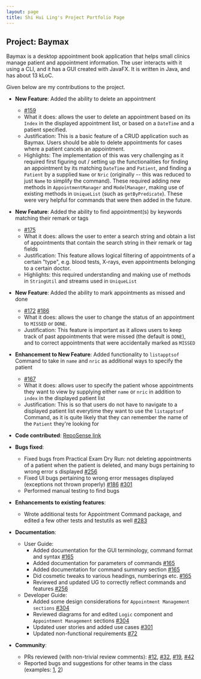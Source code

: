 ```yaml
---
layout: page
title: Shi Hui Ling's Project Portfolio Page
---
```


## Project: Baymax

Baymax is a desktop appointment book application that helps small clinics manage patient and appointment information. The user interacts with it using a CLI, and it has a GUI created with JavaFX. It is written in Java, and has about 13 kLoC.

Given below are my contributions to the project.

* **New Feature**: Added the ability to delete an appointment
  * [\#159](https://github.com/AY2021S1-CS2103T-W12-3/tp/pull/159)
  * What it does: allows the user to delete an appointment based on its `Index` in the displayed appointment list, or 
  based on a `DateTime` and a patient specified. 
  * Justification: This is a basic feature of a CRUD application such as Baymax. Users should be able to delete appointments
  for cases where a patient cancels an appointment.
  * Highlights: The implementation of this was very challenging as it required first figuring out / setting up the functionalities for finding an appointment by its matching `DateTime` and `Patient`,
  and finding a `Patient` by a supplied `Name` or `Nric` (originally -- this was reduced to just `Name` to simplify the command). 
  These required adding new methods in `AppointmentManager` and `ModelManager`, making use of existing methods in `UniqueList` (such as `getByPredicate`). These were very helpful for commands that were then added in the future.

* **New Feature**: Added the ability to find appointment(s) by keywords matching their remark or tags
  * [\#175](https://github.com/AY2021S1-CS2103T-W12-3/tp/pull/175)
  * What it does: allows the user to enter a search string and obtain a list of appointments that contain the
  search string in their remark or tag fields
  * Justification: This feature allows logical filtering of appointments of a certain "type", e.g. blood tests, X-rays, 
  even appointments belonging to a certain doctor. 
  * Highlights: this required understanding and making use of methods in `StringUtil` and streams used in `UniqueList`

* **New Feature**: Added the ability to mark appointments as missed and done
  * [\#172](https://github.com/AY2021S1-CS2103T-W12-3/tp/pull/172) [\#186](https://github.com/AY2021S1-CS2103T-W12-3/tp/pull/186)
  * What it does: allows the user to change the status of an appointment to `MISSED` or `DONE`.
  * Justification: This feature is important as it allows users to keep track of past appointments that were missed (the default is `DONE`), and to
  correct appointments that were accidentally marked as `MISSED`
  
* **Enhancement to New Feature**: Added functionality to `listapptsof` Command to take in `name` and `nric` as additional ways to specify the patient 
  * [\#167](https://github.com/AY2021S1-CS2103T-W12-3/tp/issues/167) 
  * What it does: allows user to specify the patient whose appointments they want to view by supplying either `name` or `nric` in addition to `index` in the displayed patient list
  * Justification: This is so that users do not have to navigate to a displayed patient list everytime they want to use the `listapptsof` Command, 
  as it is quite likely that they can remember the name of the `Patient` they're looking for

* **Code contributed**: [RepoSense link](https://nus-cs2103-ay2021s1.github.io/tp-dashboard/#breakdown=true&search=porkeypine&sort=groupTitle&sortWithin=title&since=2020-08-14&timeframe=commit&mergegroup=&groupSelect=groupByRepos&checkedFileTypes=docs~functional-code~test-code~other&until=2020-11-09)

* **Bugs fixed**:
  * Fixed bugs from Practical Exam Dry Run: not deleting appointments of a patient when the patient is deleted, 
  and many bugs pertaining to wrong error s displayed [\#256](https://github.com/AY2021S1-CS2103T-W12-3/tp/pull/256)
  * Fixed UI bugs pertaining to wrong error messages displayed (exceptions not thrown properly) [\#186](https://github.com/AY2021S1-CS2103T-W12-3/tp/pull/186) [\#301](https://github.com/AY2021S1-CS2103T-W12-3/tp/pull/301)
  * Performed manual testing to find bugs

* **Enhancements to existing features**:
  * Wrote additional tests for Appointment Command package, and edited a few other tests and testutils as well [\#283](https://github.com/AY2021S1-CS2103T-W12-3/tp/pull/283)
  
* **Documentation**:
  * User Guide:
    * Added documentation for the GUI terminology, command format and syntax [\#165](https://github.com/AY2021S1-CS2103T-W12-3/tp/pull/165)
    * Added documentation for parameters of commands [\#165](https://github.com/AY2021S1-CS2103T-W12-3/tp/pull/165)
    * Added documentation for command summary section [\#165](https://github.com/AY2021S1-CS2103T-W12-3/tp/pull/165)
    * Did cosmetic tweaks to various headings, numberings etc. [\#165](https://github.com/AY2021S1-CS2103T-W12-3/tp/pull/165)
    * Reviewed and updated UG to correctly reflect commands and features [\#256](https://github.com/AY2021S1-CS2103T-W12-3/tp/pull/256)
  * Developer Guide:
    * Added some design considerations for `Appointment Management sections` [\#304](https://github.com/AY2021S1-CS2103T-W12-3/tp/pull/304)
    * Reviewed diagrams for and edited `Logic` component and `Appointment Management` sections [\#304](https://github.com/AY2021S1-CS2103T-W12-3/tp/pull/304)
    * Updated user stories and added use cases [\#301](https://github.com/AY2021S1-CS2103T-W12-3/tp/pull/301)
    * Updated non-functional requirements [\#72](https://github.com/AY2021S1-CS2103T-W12-3/tp/pull/72)

* **Community**:
  * PRs reviewed (with non-trivial review comments): [\#12](), [\#32](), [\#19](), [\#42]()
  * Reported bugs and suggestions for other teams in the class (examples: [1](https://github.com/porkeypine/ped/issues), [2](https://drive.google.com/file/d/1PqSNtGZ1Yg7nvwzNkairLj45LeqZx0yK/view?usp=sharing))
